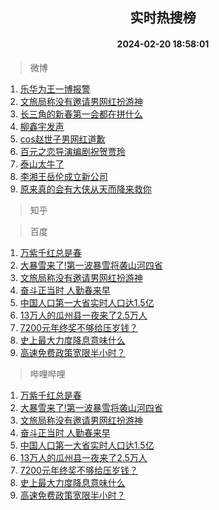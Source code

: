 <div align="center"><h2>实时热搜榜</h2><h4>2024-02-20 18:58:01</h4></div>

> 微博  

1. [乐华为王一博报警](https://s.weibo.com/weibo?q=%E4%B9%90%E5%8D%8E%E4%B8%BA%E7%8E%8B%E4%B8%80%E5%8D%9A%E6%8A%A5%E8%AD%A6&t=31&band_rank=1&Refer=top)<br />
2. [文旅局称没有邀请男网红扮游神](https://s.weibo.com/weibo?q=%23%E6%96%87%E6%97%85%E5%B1%80%E7%A7%B0%E6%B2%A1%E6%9C%89%E9%82%80%E8%AF%B7%E7%94%B7%E7%BD%91%E7%BA%A2%E6%89%AE%E6%B8%B8%E7%A5%9E%23&t=31&band_rank=2&Refer=top)<br />
3. [长三角的新春第一会都在拼什么](https://s.weibo.com/weibo?q=%23%E9%95%BF%E4%B8%89%E8%A7%92%E7%9A%84%E6%96%B0%E6%98%A5%E7%AC%AC%E4%B8%80%E4%BC%9A%E9%83%BD%E5%9C%A8%E6%8B%BC%E4%BB%80%E4%B9%88%23&t=31&band_rank=3&Refer=top)<br />
4. [柳鑫宇发声](https://s.weibo.com/weibo?q=%E6%9F%B3%E9%91%AB%E5%AE%87%E5%8F%91%E5%A3%B0&t=31&band_rank=4&Refer=top)<br />
5. [cos赵世子男网红道歉](https://s.weibo.com/weibo?q=%23cos%E8%B5%B5%E4%B8%96%E5%AD%90%E7%94%B7%E7%BD%91%E7%BA%A2%E9%81%93%E6%AD%89%23&t=31&band_rank=5&Refer=top)<br />
6. [百元之恋导演编剧祝贺贾玲](https://s.weibo.com/weibo?q=%23%E7%99%BE%E5%85%83%E4%B9%8B%E6%81%8B%E5%AF%BC%E6%BC%94%E7%BC%96%E5%89%A7%E7%A5%9D%E8%B4%BA%E8%B4%BE%E7%8E%B2%23&t=31&band_rank=6&Refer=top)<br />
7. [泰山太牛了](https://s.weibo.com/weibo?q=%E6%B3%B0%E5%B1%B1%E5%A4%AA%E7%89%9B%E4%BA%86&t=31&band_rank=7&Refer=top)<br />
8. [李湘王岳伦成立新公司](https://s.weibo.com/weibo?q=%23%E6%9D%8E%E6%B9%98%E7%8E%8B%E5%B2%B3%E4%BC%A6%E6%88%90%E7%AB%8B%E6%96%B0%E5%85%AC%E5%8F%B8%23&t=31&band_rank=8&Refer=top)<br />
9. [原来真的会有大侠从天而降来救你](https://s.weibo.com/weibo?q=%23%E5%8E%9F%E6%9D%A5%E7%9C%9F%E7%9A%84%E4%BC%9A%E6%9C%89%E5%A4%A7%E4%BE%A0%E4%BB%8E%E5%A4%A9%E8%80%8C%E9%99%8D%E6%9D%A5%E6%95%91%E4%BD%A0%23&t=31&band_rank=9&Refer=top)<br />

> 知乎  


> 百度  

1. [万紫千红总是春](https://www.baidu.com/s?wd=%E4%B8%87%E7%B4%AB%E5%8D%83%E7%BA%A2%E6%80%BB%E6%98%AF%E6%98%A5&sa=fyb_news&rsv_dl=fyb_news)<br />
2. [大暴雪来了!第一波暴雪将袭山河四省](https://www.baidu.com/s?wd=%E5%A4%A7%E6%9A%B4%E9%9B%AA%E6%9D%A5%E4%BA%86%21%E7%AC%AC%E4%B8%80%E6%B3%A2%E6%9A%B4%E9%9B%AA%E5%B0%86%E8%A2%AD%E5%B1%B1%E6%B2%B3%E5%9B%9B%E7%9C%81&sa=fyb_news&rsv_dl=fyb_news)<br />
3. [文旅局称没有邀请男网红扮游神](https://www.baidu.com/s?wd=%E6%96%87%E6%97%85%E5%B1%80%E7%A7%B0%E6%B2%A1%E6%9C%89%E9%82%80%E8%AF%B7%E7%94%B7%E7%BD%91%E7%BA%A2%E6%89%AE%E6%B8%B8%E7%A5%9E&sa=fyb_news&rsv_dl=fyb_news)<br />
4. [奋斗正当时 人勤春来早](https://www.baidu.com/s?wd=%E5%A5%8B%E6%96%97%E6%AD%A3%E5%BD%93%E6%97%B6+%E4%BA%BA%E5%8B%A4%E6%98%A5%E6%9D%A5%E6%97%A9&sa=fyb_news&rsv_dl=fyb_news)<br />
5. [中国人口第一大省实时人口达1.5亿](https://www.baidu.com/s?wd=%E4%B8%AD%E5%9B%BD%E4%BA%BA%E5%8F%A3%E7%AC%AC%E4%B8%80%E5%A4%A7%E7%9C%81%E5%AE%9E%E6%97%B6%E4%BA%BA%E5%8F%A3%E8%BE%BE1.5%E4%BA%BF&sa=fyb_news&rsv_dl=fyb_news)<br />
6. [13万人的瓜州县一夜来了2.5万人](https://www.baidu.com/s?wd=13%E4%B8%87%E4%BA%BA%E7%9A%84%E7%93%9C%E5%B7%9E%E5%8E%BF%E4%B8%80%E5%A4%9C%E6%9D%A5%E4%BA%862.5%E4%B8%87%E4%BA%BA&sa=fyb_news&rsv_dl=fyb_news)<br />
7. [7200元年终奖不够给压岁钱？](https://www.baidu.com/s?wd=7200%E5%85%83%E5%B9%B4%E7%BB%88%E5%A5%96%E4%B8%8D%E5%A4%9F%E7%BB%99%E5%8E%8B%E5%B2%81%E9%92%B1%EF%BC%9F&sa=fyb_news&rsv_dl=fyb_news)<br />
8. [史上最大力度降息意味什么](https://www.baidu.com/s?wd=%E5%8F%B2%E4%B8%8A%E6%9C%80%E5%A4%A7%E5%8A%9B%E5%BA%A6%E9%99%8D%E6%81%AF%E6%84%8F%E5%91%B3%E4%BB%80%E4%B9%88&sa=fyb_news&rsv_dl=fyb_news)<br />
9. [高速免费政策宽限半小时？](https://www.baidu.com/s?wd=%E9%AB%98%E9%80%9F%E5%85%8D%E8%B4%B9%E6%94%BF%E7%AD%96%E5%AE%BD%E9%99%90%E5%8D%8A%E5%B0%8F%E6%97%B6%EF%BC%9F&sa=fyb_news&rsv_dl=fyb_news)<br />

> 哔哩哔哩  

1. [万紫千红总是春](https://www.baidu.com/s?wd=%E4%B8%87%E7%B4%AB%E5%8D%83%E7%BA%A2%E6%80%BB%E6%98%AF%E6%98%A5&sa=fyb_news&rsv_dl=fyb_news)<br />
2. [大暴雪来了!第一波暴雪将袭山河四省](https://www.baidu.com/s?wd=%E5%A4%A7%E6%9A%B4%E9%9B%AA%E6%9D%A5%E4%BA%86%21%E7%AC%AC%E4%B8%80%E6%B3%A2%E6%9A%B4%E9%9B%AA%E5%B0%86%E8%A2%AD%E5%B1%B1%E6%B2%B3%E5%9B%9B%E7%9C%81&sa=fyb_news&rsv_dl=fyb_news)<br />
3. [文旅局称没有邀请男网红扮游神](https://www.baidu.com/s?wd=%E6%96%87%E6%97%85%E5%B1%80%E7%A7%B0%E6%B2%A1%E6%9C%89%E9%82%80%E8%AF%B7%E7%94%B7%E7%BD%91%E7%BA%A2%E6%89%AE%E6%B8%B8%E7%A5%9E&sa=fyb_news&rsv_dl=fyb_news)<br />
4. [奋斗正当时 人勤春来早](https://www.baidu.com/s?wd=%E5%A5%8B%E6%96%97%E6%AD%A3%E5%BD%93%E6%97%B6+%E4%BA%BA%E5%8B%A4%E6%98%A5%E6%9D%A5%E6%97%A9&sa=fyb_news&rsv_dl=fyb_news)<br />
5. [中国人口第一大省实时人口达1.5亿](https://www.baidu.com/s?wd=%E4%B8%AD%E5%9B%BD%E4%BA%BA%E5%8F%A3%E7%AC%AC%E4%B8%80%E5%A4%A7%E7%9C%81%E5%AE%9E%E6%97%B6%E4%BA%BA%E5%8F%A3%E8%BE%BE1.5%E4%BA%BF&sa=fyb_news&rsv_dl=fyb_news)<br />
6. [13万人的瓜州县一夜来了2.5万人](https://www.baidu.com/s?wd=13%E4%B8%87%E4%BA%BA%E7%9A%84%E7%93%9C%E5%B7%9E%E5%8E%BF%E4%B8%80%E5%A4%9C%E6%9D%A5%E4%BA%862.5%E4%B8%87%E4%BA%BA&sa=fyb_news&rsv_dl=fyb_news)<br />
7. [7200元年终奖不够给压岁钱？](https://www.baidu.com/s?wd=7200%E5%85%83%E5%B9%B4%E7%BB%88%E5%A5%96%E4%B8%8D%E5%A4%9F%E7%BB%99%E5%8E%8B%E5%B2%81%E9%92%B1%EF%BC%9F&sa=fyb_news&rsv_dl=fyb_news)<br />
8. [史上最大力度降息意味什么](https://www.baidu.com/s?wd=%E5%8F%B2%E4%B8%8A%E6%9C%80%E5%A4%A7%E5%8A%9B%E5%BA%A6%E9%99%8D%E6%81%AF%E6%84%8F%E5%91%B3%E4%BB%80%E4%B9%88&sa=fyb_news&rsv_dl=fyb_news)<br />
9. [高速免费政策宽限半小时？](https://www.baidu.com/s?wd=%E9%AB%98%E9%80%9F%E5%85%8D%E8%B4%B9%E6%94%BF%E7%AD%96%E5%AE%BD%E9%99%90%E5%8D%8A%E5%B0%8F%E6%97%B6%EF%BC%9F&sa=fyb_news&rsv_dl=fyb_news)<br />
